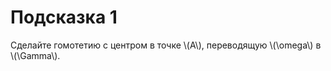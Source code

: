 # Подсказка 1

Сделайте гомотетию с центром в точке \\(A\\), переводящую 
\\(\omega\\) в \\(\Gamma\\).
